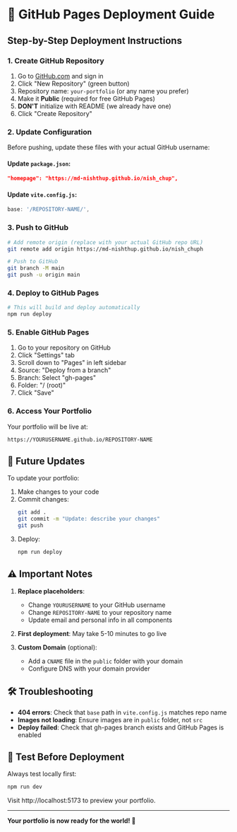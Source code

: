# 🚀 GitHub Pages Deployment Guide

## Step-by-Step Deployment Instructions

### 1. Create GitHub Repository
1. Go to [GitHub.com](https://github.com) and sign in
2. Click "New Repository" (green button)
3. Repository name: `your-portfolio` (or any name you prefer)
4. Make it **Public** (required for free GitHub Pages)
5. **DON'T** initialize with README (we already have one)
6. Click "Create Repository"

### 2. Update Configuration
Before pushing, update these files with your actual GitHub username:

#### Update `package.json`:
```json
"homepage": "https://md-nishthup.github.io/nish_chup",
```

#### Update `vite.config.js`:
```javascript
base: '/REPOSITORY-NAME/',
```

### 3. Push to GitHub
```bash
# Add remote origin (replace with your actual GitHub repo URL)
git remote add origin https://md-nishthup.github.io/nish_chuph

# Push to GitHub
git branch -M main
git push -u origin main
```

### 4. Deploy to GitHub Pages
```bash
# This will build and deploy automatically
npm run deploy
```

### 5. Enable GitHub Pages
1. Go to your repository on GitHub
2. Click "Settings" tab
3. Scroll down to "Pages" in left sidebar
4. Source: "Deploy from a branch"
5. Branch: Select "gh-pages"
6. Folder: "/ (root)"
7. Click "Save"

### 6. Access Your Portfolio
Your portfolio will be live at:
```
https://YOURUSERNAME.github.io/REPOSITORY-NAME
```

## 🔄 Future Updates

To update your portfolio:
1. Make changes to your code
2. Commit changes:
   ```bash
   git add .
   git commit -m "Update: describe your changes"
   git push
   ```
3. Deploy:
   ```bash
   npm run deploy
   ```

## ⚠️ Important Notes

1. **Replace placeholders**: 
   - Change `YOURUSERNAME` to your GitHub username
   - Change `REPOSITORY-NAME` to your repository name
   - Update email and personal info in all components

2. **First deployment**: May take 5-10 minutes to go live

3. **Custom Domain** (optional):
   - Add a `CNAME` file in the `public` folder with your domain
   - Configure DNS with your domain provider

## 🛠️ Troubleshooting

- **404 errors**: Check that `base` path in `vite.config.js` matches repo name
- **Images not loading**: Ensure images are in `public` folder, not `src`
- **Deploy failed**: Check that gh-pages branch exists and GitHub Pages is enabled

## 📱 Test Before Deployment

Always test locally first:
```bash
npm run dev
```

Visit http://localhost:5173 to preview your portfolio.

---

**Your portfolio is now ready for the world! 🌟**